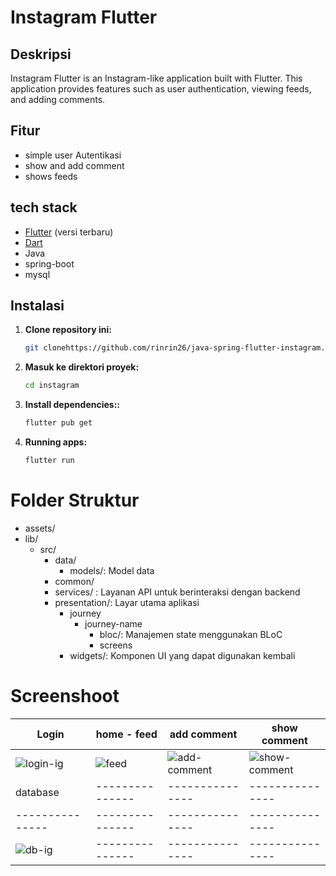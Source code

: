 # Instagram Flutter

## Deskripsi

Instagram Flutter is an Instagram-like application built with Flutter. This application provides features such as user authentication, viewing feeds, and adding comments.
## Fitur

- simple user Autentikasi
- show and add comment
- shows feeds 

## tech stack

- [Flutter](https://flutter.dev/docs/get-started/install) (versi terbaru)
- [Dart](https://dart.dev/get-dart)
- Java 
- spring-boot
- mysql

## Instalasi

1. **Clone repository ini:**

   ```bash
   git clonehttps://github.com/rinrin26/java-spring-flutter-instagram.git
2. **Masuk ke direktori proyek:**
    ```bash
   cd instagram
   ```
3. **Install dependencies::**
    ```bash
    flutter pub get 
     ```
4. **Running apps:**
    ```bash
    flutter run
     ```
# Folder Struktur
* assets/
* lib/
  * src/
    * data/
      * models/: Model data
    * common/
    * services/ :  Layanan API untuk berinteraksi dengan backend
    * presentation/: Layar utama aplikasi 
      * journey
        * journey-name
          * bloc/: Manajemen state menggunakan BLoC
          * screens
      * widgets/: Komponen UI yang dapat digunakan kembali

# Screenshoot


| Login | home - feed | add comment | show comment | 
| --------------- | --------------- | --------------- | --------------- | 
| ![login-ig](https://github.com/user-attachments/assets/f9b32eaf-8a5c-46fb-8ddc-0e5ca43a4153)   | ![feed](https://github.com/user-attachments/assets/fcf00d45-8266-40e3-ac30-0cfbb4736d1f)  | ![add-comment](https://github.com/user-attachments/assets/511c0f05-f00a-422f-a1ef-ac6891012d47)   | ![show-comment](https://github.com/user-attachments/assets/3c6ad68d-0da4-42cb-80b1-8204f1cb3c72)   |
| database | --------------- | --------------- | --------------- | 
| --------------- | --------------- | --------------- | --------------- | 
| ![db-ig](https://github.com/user-attachments/assets/e6466a36-1dff-4277-952d-15f74d58d248) | --------------- | --------------- | --------------- | 


